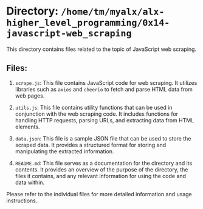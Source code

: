 # Directory: `/home/tm/myalx/alx-higher_level_programming/0x14-javascript-web_scraping`

This directory contains files related to the topic of JavaScript web scraping.

## Files:

1. `scrape.js`: This file contains JavaScript code for web scraping. It utilizes libraries such as `axios` and `cheerio` to fetch and parse HTML data from web pages.

2. `utils.js`: This file contains utility functions that can be used in conjunction with the web scraping code. It includes functions for handling HTTP requests, parsing URLs, and extracting data from HTML elements.

3. `data.json`: This file is a sample JSON file that can be used to store the scraped data. It provides a structured format for storing and manipulating the extracted information.

4. `README.md`: This file serves as a documentation for the directory and its contents. It provides an overview of the purpose of the directory, the files it contains, and any relevant information for using the code and data within.

Please refer to the individual files for more detailed information and usage instructions.

